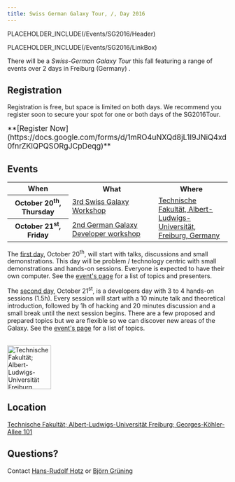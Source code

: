 ```yaml
---
title: Swiss German Galaxy Tour, /, Day 2016
---
```

PLACEHOLDER_INCLUDE(/Events/SG2016/Header)

PLACEHOLDER_INCLUDE(/Events/SG2016/LinkBox)



There will be a *Swiss-German Galaxy Tour* this fall featuring a range of events over 2 days in Freiburg (Germany) . 


## Registration

Registration is free, but space is limited on both days. We recommend you register soon to secure your spot for one or both days of the SG2016Tour.

<div class='center'><span style="font-size: larger;">**[Register Now](https://docs.google.com/forms/d/1mRO4uNXQd8jL1I9JNiQ4xd0fnrZKlQPQSORgJCpDeqg)**</span></div>


## Events

<table>
  <tr class="th" >
    <th> When </th>
    <th> What </th>
    <th> Where </th>
  </tr>
  <tr>
    <th> October 20<sup>th</sup>, Thursday </th>
    <td> <a href='/Events/Switzerland2016'>3rd Swiss Galaxy Workshop</a> </td>
    <td rowspan=2 style=" text-align: left; width: 33%;"> <a href='http://www.uni-freiburg.de/universitaet-en/kontakt-und-wegweiser/lageplaene/engineering'>Technische Fakultät, Albert-Ludwigs-Universität, Freiburg, Germany</a> </td>
  </tr>
  <tr>
    <th> October 21<sup>st</sup>, Friday </th>
    <td> <a href='/Events/Germany2016'>2nd German Galaxy Developer workshop</a> </td>
  </tr>
</table>


The [first day](/Events/Switzerland2016), October 20<sup>th</sup>, will start with talks, discussions and small demonstrations. This day will be problem / technology centric with small demonstrations and hands-on sessions. Everyone is expected to have their own computer.  See the [event's page](/Events/Switzerland2016) for a list of topics and presenters.

The [second day](/Events/Germany2016), October 21<sup>st</sup>, is a developers day with 3 to 4 hands-on sessions (1.5h). Every session will start with a 10 minute talk and theoretical introduction, followed by 1h of hacking and 20 minutes discussion and a small break until the next session begins. There are a few proposed and prepared topics but we are flexible so we can discover new areas of the Galaxy. See the [event's page](/Events/Germany2016) for a list of topics.


<div class='right'><br /><a href='http://www.uni-freiburg.de/universitaet-en/kontakt-und-wegweiser/lageplaene/engineering'><img src='/Images/Logos/UniFreiburg.png' alt='Technische Fakultät; Albert-Ludwigs-Universität Freiburg' height="100" /></a></div>

## Location

[Technische Fakultät; Albert-Ludwigs-Universität Freiburg; Georges-Köhler-Allee 101](http://www.uni-freiburg.de/universitaet-en/kontakt-und-wegweiser/lageplaene/engineering)


## Questions?

Contact [Hans-Rudolf Hotz](/HansrudolfHotz) or [Björn Grüning](/BjoernGruening)
